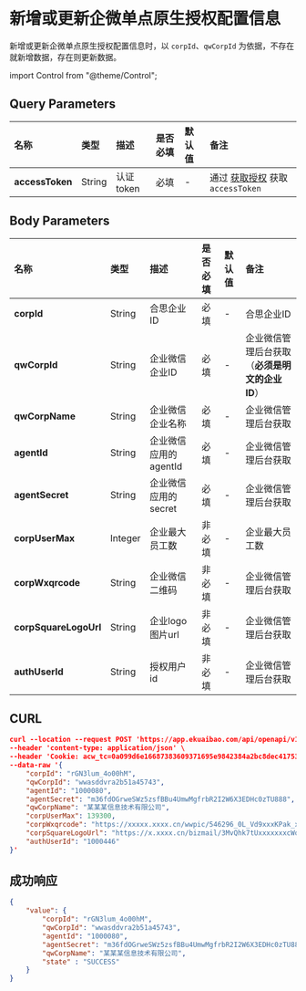 # 新增或更新企微单点原生授权配置信息
新增或更新企微单点原生授权配置信息时，以 `corpId`、`qwCorpId` 为依据，不存在就新增数据，存在则更新数据。

import Control from "@theme/Control";

<Control
method="POST"
url="/api/openapi/v1/yibridge"
/>

## Query Parameters

| 名称 | 类型 | 描述 | 是否必填 | 默认值 | 备注 |
| :--- | :--- | :--- | :--- |:--- | :--- |
| **accessToken** | String | 认证token | 必填 | - | 通过 [获取授权](/docs/open-api/getting-started/auth) 获取 `accessToken` |

## Body Parameters

| 名称 | 类型 | 描述 | 是否必填 | 默认值 | 备注 |
| :--- | :--- | :--- | :--- |:--- | :--- |
| **corpId**            | String | 合思企业ID | 必填 | - | 合思企业ID |
| **qwCorpId**          | String | 企业微信企业ID | 必填 | - | 企业微信管理后台获取（**必须是明文的企业ID**） |
| **qwCorpName**        | String | 企业微信企业名称 | 必填 | - | 企业微信管理后台获取 |
| **agentId**           | String | 企业微信应用的agentId | 必填 | - | 企业微信管理后台获取 |
| **agentSecret**       | String | 企业微信应用的secret | 必填 | - | 企业微信管理后台获取 |
| **corpUserMax**       | Integer | 企业最大员工数   | 非必填 | - | 企业最大员工数 |
| **corpWxqrcode**      | String | 企业微信二维码   | 非必填 | - | 企业微信管理后台获取 |
| **corpSquareLogoUrl** | String | 企业logo图片url   | 非必填 | - | 企业微信管理后台获取 |
| **authUserId**        | String | 授权用户id   | 非必填 | - | 企业微信管理后台获取 |

## CURL
```json
curl --location --request POST 'https://app.ekuaibao.com/api/openapi/v1/yibridge?accessToken=ID01kNRYIneBb1:djg8LshfUkfM00' \
--header 'content-type: application/json' \
--header 'Cookie: acw_tc=0a099d6e16687383609371695e9842384a2bc8dec417535a8d5d59d9a0bafc' \
--data-raw '{
    "corpId": "rGN3lum_4o00hM",
    "qwCorpId": "wwasddvra2b51a45743",
    "agentId": "1000080",
    "agentSecret": "m36fdOGrweSWz5zsfBBu4UmwMgfrbR2I2W6X3EDHc0zTU888",
    "qwCorpName": "某某某信息技术有限公司",
    "corpUserMax": 139300,
    "corpWxqrcode": "https://xxxxx.xxxx.cn/wwpic/546296_0L_Vd9xxxKPak_xxxx6202/0",
    "corpSquareLogoUrl": "https://x.xxxx.cn/bizmail/3MvQhk7tUxxxxxxxcWqucEvvFxLNagkOxxxxxxxxxxxRxibVFg/0",
    "authUserId": "1000446"
}'
```

## 成功响应
```json
{
    "value": {
        "corpId": "rGN3lum_4o00hM",
        "qwCorpId": "wwasddvra2b51a45743",
        "agentId": "1000080",
        "agentSecret": "m36fdOGrweSWz5zsfBBu4UmwMgfrbR2I2W6X3EDHc0zTU888",
        "qwCorpName": "某某某信息技术有限公司",
        "state" : "SUCCESS"
    }
}
```

